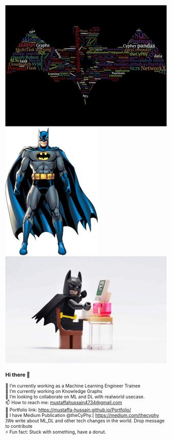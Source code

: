 <div class="demo--js"
    data-frenchdip="DemoJS"
    data-heading="nananana Batman"
    data-new-src="batman.png"
    data-interval="3000">
    <img src="wordcloud (1).jpg"/>
</div>

<div class="demo--js"
    data-frenchdip="DemoJS"
    data-heading="nananana Batman"
    data-new-src="batman.png"
    data-interval="3000">
    <img src="batman2.png"/>
</div>
<img src="batman.jpg">

### Hi there 👋
🔭 I’m currently working as a Machine Learning Engineer Trainee <br>
🌱 I’m currently working on Knowledge Graphs <br>
👯 I’m looking to collaborate on ML and DL with realworld usecase. <br>
📫 How to reach me: mustaffahussain4734@gmail.com<br>
🔨 Portfolio link: https://mustaffa-hussain.github.io/Portfolio/ <br>
💬 I have Medium Publication @theCyPhy.[ https://medium.com/thecyphy ]We write about ML,DL and other tech changes in the world. Drop message to contribute<br>
⚡ Fun fact: Stuck with something, have a donut.<br>

<!--
**mustaffa-hussain/mustaffa-hussain** is a ✨ _special_ ✨ repository because its `README.md` (this file) appears on your GitHub profile.

Here are some ideas to get you started:

- 🔭 I’m currently working on ...
- 🌱 I’m currently learning ...
- 👯 I’m looking to collaborate on ...
- 🤔 I’m looking for help with ...
- 💬 Ask me about ...
- 📫 How to reach me: ...
- 😄 Pronouns: ...
- ⚡ Fun fact: ...
-->
